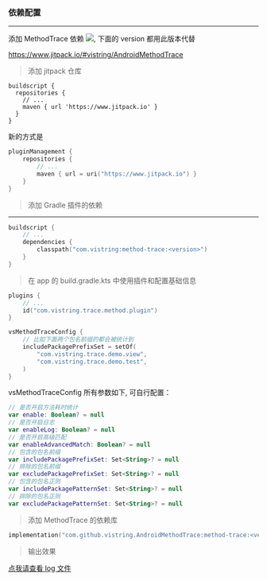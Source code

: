 ### 依赖配置

---

添加 MethodTrace 依赖 [![](https://www.jitpack.io/v/vistring/AndroidMethodTrace.svg)](https://www.jitpack.io/#vistring/AndroidMethodTrace), 下面的 version 都用此版本代替

https://www.jitpack.io/#vistring/AndroidMethodTrace

> 添加 jitpack 仓库

```Grovvy
buildscript {
  repositories {
  	// ...
  	maven { url 'https://www.jitpack.io' }
  }
}
```

新的方式是

```Kotlin
pluginManagement {
    repositories {
        // ...
        maven { url = uri("https://www.jitpack.io") }
    }
}
```

> 添加 Gradle 插件的依赖

---

```kotlin
buildscript {
    // ...
    dependencies {
        classpath("com.vistring:method-trace:<version>")
    }
}
```

> 在 app 的 build.gradle.kts 中使用插件和配置基础信息

```Kotlin
plugins {
    // ...
    id("com.vistring.trace.method.plugin")
}

vsMethodTraceConfig {
  	// 比如下面两个包名前缀的都会被统计到
    includePackagePrefixSet = setOf(
        "com.vistring.trace.demo.view",
        "com.vistring.trace.demo.test",
    )
}
```

vsMethodTraceConfig 所有参数如下, 可自行配置：

```Kotlin
// 是否开启方法耗时统计
var enable: Boolean? = null
// 是否开启日志
var enableLog: Boolean? = null
// 是否开启高级匹配
var enableAdvancedMatch: Boolean? = null
// 包含的包名前缀
var includePackagePrefixSet: Set<String>? = null
// 排除的包名前缀
var excludePackagePrefixSet: Set<String>? = null
// 包含的包名正则
var includePackagePatternSet: Set<String>? = null
// 排除的包名正则
var excludePackagePatternSet: Set<String>? = null
```

> 添加 MethodTrace 的依赖库

```Kotlin
implementation("com.github.vistring.AndroidMethodTrace:method-trace:<version>")
```

> 输出效果

[点我请查看 log 文件](./traceLog.txt)